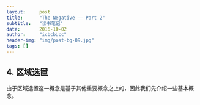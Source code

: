 ```yaml
---
layout:     post
title:      "The Negative —— Part 2"
subtitle:   "读书笔记"
date:       2016-10-02
author:     "icbcbicc"
header-img: "img/post-bg-09.jpg"
tags: []
---
```


## 4. 区域选置

由于区域选置这一概念是基于其他重要概念之上的，因此我们先介绍一些基本概念。
